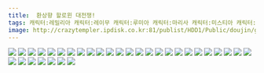 ```yaml
---
title:  환상향 할로윈 대전쟁!
tags: 캐릭터:레밀리아 캐릭터:레이무 캐릭터:루미아 캐릭터:마리사 캐릭터:미스티아 캐릭터:사쿠야 캐릭터:사토리 캐릭터:스이카 캐릭터:시온 캐릭터:요우무 캐릭터:유우기 캐릭터:유유코 캐릭터:죠온 캐릭터:코이시 캐릭터:플랑 ノヤマコト 동방_동인지
image: http://crazytempler.ipdisk.co.kr:81/publist/HDD1/Public/doujin/ghap/5628/001.jpg
---
```

<img src="http://crazytempler.ipdisk.co.kr:81/publist/HDD1/Public/doujin/ghap/5628/001.jpg">
<img src="http://crazytempler.ipdisk.co.kr:81/publist/HDD1/Public/doujin/ghap/5628/002.jpg">
<img src="http://crazytempler.ipdisk.co.kr:81/publist/HDD1/Public/doujin/ghap/5628/003.jpg">
<img src="http://crazytempler.ipdisk.co.kr:81/publist/HDD1/Public/doujin/ghap/5628/004.jpg">
<img src="http://crazytempler.ipdisk.co.kr:81/publist/HDD1/Public/doujin/ghap/5628/005.jpg">
<img src="http://crazytempler.ipdisk.co.kr:81/publist/HDD1/Public/doujin/ghap/5628/006.jpg">
<img src="http://crazytempler.ipdisk.co.kr:81/publist/HDD1/Public/doujin/ghap/5628/007.jpg">
<img src="http://crazytempler.ipdisk.co.kr:81/publist/HDD1/Public/doujin/ghap/5628/008.jpg">
<img src="http://crazytempler.ipdisk.co.kr:81/publist/HDD1/Public/doujin/ghap/5628/009.jpg">
<img src="http://crazytempler.ipdisk.co.kr:81/publist/HDD1/Public/doujin/ghap/5628/010.jpg">
<img src="http://crazytempler.ipdisk.co.kr:81/publist/HDD1/Public/doujin/ghap/5628/011.jpg">
<img src="http://crazytempler.ipdisk.co.kr:81/publist/HDD1/Public/doujin/ghap/5628/012.jpg">
<img src="http://crazytempler.ipdisk.co.kr:81/publist/HDD1/Public/doujin/ghap/5628/013.jpg">
<img src="http://crazytempler.ipdisk.co.kr:81/publist/HDD1/Public/doujin/ghap/5628/014.jpg">
<img src="http://crazytempler.ipdisk.co.kr:81/publist/HDD1/Public/doujin/ghap/5628/015.jpg">
<img src="http://crazytempler.ipdisk.co.kr:81/publist/HDD1/Public/doujin/ghap/5628/016.jpg">
<img src="http://crazytempler.ipdisk.co.kr:81/publist/HDD1/Public/doujin/ghap/5628/017.jpg">
<img src="http://crazytempler.ipdisk.co.kr:81/publist/HDD1/Public/doujin/ghap/5628/018.jpg">
<img src="http://crazytempler.ipdisk.co.kr:81/publist/HDD1/Public/doujin/ghap/5628/019.jpg">
<img src="http://crazytempler.ipdisk.co.kr:81/publist/HDD1/Public/doujin/ghap/5628/020.jpg">
<img src="http://crazytempler.ipdisk.co.kr:81/publist/HDD1/Public/doujin/ghap/5628/021.jpg">
<img src="http://crazytempler.ipdisk.co.kr:81/publist/HDD1/Public/doujin/ghap/5628/022.jpg">
<img src="http://crazytempler.ipdisk.co.kr:81/publist/HDD1/Public/doujin/ghap/5628/023.jpg">
<img src="http://crazytempler.ipdisk.co.kr:81/publist/HDD1/Public/doujin/ghap/5628/024.jpg">
<img src="http://crazytempler.ipdisk.co.kr:81/publist/HDD1/Public/doujin/ghap/5628/025.jpg">
<img src="http://crazytempler.ipdisk.co.kr:81/publist/HDD1/Public/doujin/ghap/5628/026.jpg">
<img src="http://crazytempler.ipdisk.co.kr:81/publist/HDD1/Public/doujin/ghap/5628/027.jpg">
<img src="http://crazytempler.ipdisk.co.kr:81/publist/HDD1/Public/doujin/ghap/5628/028.jpg">
<img src="http://crazytempler.ipdisk.co.kr:81/publist/HDD1/Public/doujin/ghap/5628/029.jpg">
<img src="http://crazytempler.ipdisk.co.kr:81/publist/HDD1/Public/doujin/ghap/5628/030.jpg">
<img src="http://crazytempler.ipdisk.co.kr:81/publist/HDD1/Public/doujin/ghap/5628/031.jpg">
<img src="http://crazytempler.ipdisk.co.kr:81/publist/HDD1/Public/doujin/ghap/5628/032.jpg">
